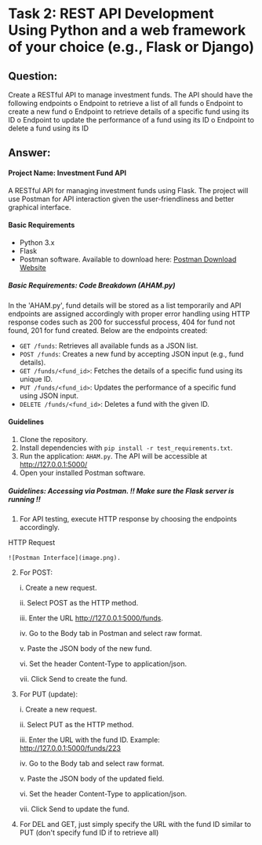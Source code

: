 # Task 2: REST API Development Using Python and a web framework of your choice (e.g., Flask or Django)

## Question:

Create a RESTful API to manage investment funds. The API should have the following endpoints
o Endpoint to retrieve a list of all funds
o Endpoint to create a new fund
o Endpoint to retrieve details of a specific fund using its ID
o Endpoint to update the performance of a fund using its ID
o Endpoint to delete a fund using its ID


## Answer:

#### Project Name: Investment Fund API
A RESTful API for managing investment funds using Flask. The project will use Postman for API interaction given the user-friendliness and better graphical interface.


#### Basic Requirements
- Python 3.x
- Flask
- Postman software. Available to download here: [Postman Download Website](https://learning.postman.com/docs/getting-started/installation/installation-and-updates/#install-postman-on-windows)

##### Basic Requirements: Code Breakdown (AHAM.py)
In the 'AHAM.py', fund details will be stored as a list temporarily and API endpoints are assigned accordingly with proper error handling using HTTP response codes such as 200 for successful process, 404 for fund not found, 201 for fund created. Below are the endpoints created:

- `GET /funds`: Retrieves all available funds as a JSON list.
- `POST /funds`: Creates a new fund by accepting JSON input (e.g., fund details).
- `GET /funds/<fund_id>`: Fetches the details of a specific fund using its unique ID.
- `PUT /funds/<fund_id>`: Updates the performance of a specific fund using JSON input.
- `DELETE /funds/<fund_id>`: Deletes a fund with the given ID.

#### Guidelines
1. Clone the repository.
2. Install dependencies with `pip install -r test_requirements.txt`.
3. Run the application: `AHAM.py`. The API will  be accessible at http://127.0.0.1:5000/
4. Open your installed Postman software.

##### Guidelines: Accessing via Postman. !! Make sure the Flask server is running !!
1. For API testing, execute HTTP response by choosing the endpoints accordingly.

HTTP Request

    ![Postman Interface](image.png). 

2. For POST:
    
    i.   Create a new request.
    
    ii.  Select POST as the HTTP method.
    
    iii. Enter the URL http://127.0.0.1:5000/funds.
    
    iv.  Go to the Body tab in Postman and select raw format.
    
    v.   Paste the JSON body of the new fund.
    
    vi.  Set the header Content-Type to application/json.
    
    vii. Click Send to create the fund.
3. For PUT (update):
    
    i.   Create a new request.
    
    ii.  Select PUT as the HTTP method.
    
    iii. Enter the URL with the fund ID. Example: http://127.0.0.1:5000/funds/223
    
    iv.  Go to the Body tab and select raw format.
    
    v.   Paste the JSON body of the updated field.
    
    vi.  Set the header Content-Type to application/json.
    
    vii. Click Send to update the fund.
4. For DEL and GET, just simply specify the URL with the fund ID similar to PUT (don't specify fund ID if to retrieve all)

